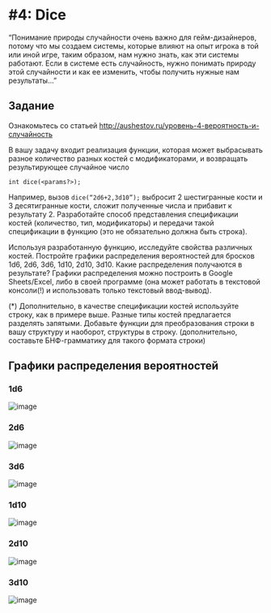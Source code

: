# #4: Dice
“Понимание природы случайности очень важно для гейм-дизайнеров,
потому что мы создаем системы, которые влияют на опыт игрока в той или
иной игре, таким образом, нам нужно знать, как эти системы работают.
Если в системе есть случайность, нужно понимать природу этой
случайности и как ее изменить, чтобы получить нужные нам результаты...”

## Задание
Ознакомьтесь со статьей http://aushestov.ru/уровень-4-вероятность-и-случайность

В вашу задачу входит реализация функции, которая может выбрасывать
разное количество разных костей с модификаторами, и возвращать
результирующее случайное число

`int dice(<params?>);`

Например, вызов
`dice(“2d6+2,3d10”);`
выбросит 2 шестигранные кости и 3 десятигранные кости, сложит
полученные числа и прибавит к результату 2. Разработайте способ
представления спецификации костей (количество, тип, модификаторы) и
передачи такой спецификации в функцию (это не обязательно должна
быть строка).

Используя разработанную функцию, исследуйте свойства различных
костей. Постройте графики распределения вероятностей для бросков 1d6,
2d6, 3d6, 1d10, 2d10, 3d10. Какие распределения получаются в результате?
Графики распределения можно построить в Google Sheets/Excel, либо в
своей программе (она может работать в текстовой консоли(!) и
использовать только текстовый ввод-вывод).

(*) Дополнительно, в качестве спецификации костей используйте строку,
как в примере выше. Разные типы костей предлагается разделять
запятыми. Добавьте функции для преобразования строки в вашу структуру
и наоборот, структуры в строку. (дополнительно, составьте
БНФ-грамматику для такого формата строки)

## Графики распределения вероятностей

### 1d6
![image](https://user-images.githubusercontent.com/62176228/208278625-8889f02f-0e8f-410d-b685-968216b2ae95.png)

### 2d6
![image](https://user-images.githubusercontent.com/62176228/208278632-7bc25f33-c11d-43c4-b443-2dd13a83e659.png)

### 3d6
![image](https://user-images.githubusercontent.com/62176228/208278639-f611fb07-c5d6-45a4-91e6-e838a983625a.png)

### 1d10
![image](https://user-images.githubusercontent.com/62176228/208278644-2997dbc3-f452-443a-a408-2261afb58ed0.png)

### 2d10
![image](https://user-images.githubusercontent.com/62176228/208278654-f3ad6d72-8f83-478f-b527-121b0e67a9cc.png)

### 3d10
![image](https://user-images.githubusercontent.com/62176228/208278663-c363bc01-71b3-4901-bdf4-4f0124b49907.png)
